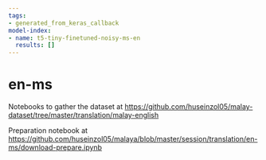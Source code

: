 ```yaml
---
tags:
- generated_from_keras_callback
model-index:
- name: t5-tiny-finetuned-noisy-ms-en
  results: []
---
```


<!-- This model card has been generated automatically according to the information Keras had access to. You should
probably proofread and complete it, then remove this comment. -->

# en-ms

Notebooks to gather the dataset at https://github.com/huseinzol05/malay-dataset/tree/master/translation/malay-english

Preparation notebook at https://github.com/huseinzol05/malaya/blob/master/session/translation/en-ms/download-prepare.ipynb